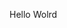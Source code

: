 Hello Wolrd







































































































































































































































































































































































































































































































































































































































































































































































































































































































































































































































































































































































































































































































































































































































































































































































































































































































































































































































































































































































































































































































































































































































































































































































































































































































































































































































































































































































































































































































































































































































































































































































































































































































































































































































































































































































































































































































































































































































